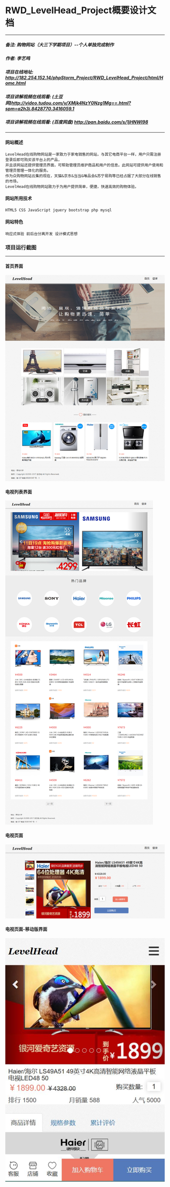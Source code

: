 # RWD_LevelHead_Project概要设计文档
****
##### 备注:        购物网站（大三下学期项目）--个人单独完成制作
##### 作者:        李艺鸣
##### 项目在线地址: http://182.254.152.14/phpStorm_Project/RWD_LevelHead_Project/html/Home.html
##### 项目讲解视频在线观看: (土豆网)http://video.tudou.com/v/XMjk4NzY0Nzg1Mg==.html?spm=a2h3j.8428770.3416059.1 
##### 项目讲解视频在线观看: (百度网盘) http://pan.baidu.com/s/1jHNWl98
****

#### 网站概述
```
LevelHead在线购物网站是一家致力于家电销售的网站，与其它电商平台一样，用户只需注册登录后即可购买该平台上的产品，
并且该网站还提供管理员界面，可帮助管理员维护商品和用户的信息。此网站可提供用户使用和管理员管理一体化的服务。
作为众购物网站云集的现在，天猫&京东&当当&唯品会&苏宁易购等已经占据了大部分在线销售的市场，
LevelHead在线购物网站致力于为用户提供简单，便捷，快速高效的购物体验。
```

#### 网站所用技术
```
HTML5 CSS JavaScript jquery bootstrap php mysql 
```

#### 网站特色
```
响应式体验 前后台分离开发 设计模式思想
```

### 项目运行截图
***
#### 首页界面
<img src="https://github.com/Jacqueline008/RWD_LevelHead_Project/blob/master/%E5%AE%B6%E7%94%B5%E9%94%80%E5%94%AE%E9%A1%B9%E7%9B%AE%E6%88%AA%E5%9B%BE/1-%E9%A6%96%E9%A1%B5.png?raw=true">

#### 电视列表界面
<img src="https://github.com/Jacqueline008/RWD_LevelHead_Project/blob/master/%E5%AE%B6%E7%94%B5%E9%94%80%E5%94%AE%E9%A1%B9%E7%9B%AE%E6%88%AA%E5%9B%BE/2-%E7%94%B5%E8%A7%86%E5%88%97%E8%A1%A8.png?raw=true">

#### 电视页面
<img src="https://github.com/Jacqueline008/RWD_LevelHead_Project/blob/master/%E5%AE%B6%E7%94%B5%E9%94%80%E5%94%AE%E9%A1%B9%E7%9B%AE%E6%88%AA%E5%9B%BE/3-%E7%94%B5%E8%A7%86%E9%A1%B5%E9%9D%A2.png?raw=true">

#### 电视页面-移动版界面
<img src="https://github.com/Jacqueline008/RWD_LevelHead_Project/blob/master/%E5%AE%B6%E7%94%B5%E9%94%80%E5%94%AE%E9%A1%B9%E7%9B%AE%E6%88%AA%E5%9B%BE/4-%E7%94%B5%E8%A7%86%E9%A1%B5%E9%9D%A2-%E7%A7%BB%E5%8A%A8%E7%89%88.JPG?raw=true">
